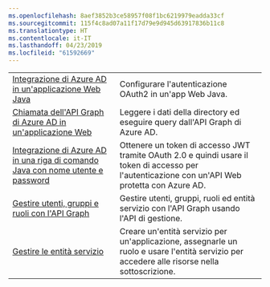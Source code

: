 ```yaml
---
ms.openlocfilehash: 8aef3852b3ce58957f08f1bc6219979eadda33cf
ms.sourcegitcommit: 115f4c8ad07a11f17d79e9d945d63917836b11c8
ms.translationtype: HT
ms.contentlocale: it-IT
ms.lasthandoff: 04/23/2019
ms.locfileid: "61592669"
---
```

|  |  |
|---------|---------|
| [Integrazione di Azure AD in un'applicazione Web Java][1] | Configurare l'autenticazione OAuth2 in un'app Web Java.
| [Chiamata dell'API Graph di Azure AD in un'applicazione Web][2] | Leggere i dati della directory ed eseguire query dall'API Graph di Azure AD. |
| [Integrazione di Azure AD in una riga di comando Java con nome utente e password][3] | Ottenere un token di accesso JWT tramite OAuth 2.0 e quindi usare il token di accesso per l'autenticazione con un'API Web protetta con Azure AD. |
| [Gestire utenti, gruppi e ruoli con l'API Graph][4] | Gestire utenti, gruppi, ruoli ed entità servizio con l'API Graph usando l'API di gestione. 
| [Gestire le entità servizio][5] | Creare un'entità servizio per un'applicazione, assegnarle un ruolo e usare l'entità servizio per accedere alle risorse nella sottoscrizione. | 

[1]: https://azure.microsoft.com/resources/samples/active-directory-java-webapp-openidconnect/
[2]: https://azure.microsoft.com/resources/samples/active-directory-java-graphapi-web/
[3]: https://azure.microsoft.com/resources/samples/active-directory-java-native-headless/
[4]: https://azure.microsoft.com/resources/samples/aad-java-browse-graph-and-manage-roles/
[5]: https://azure.microsoft.com/resources/samples/aad-java-manage-service-principals/